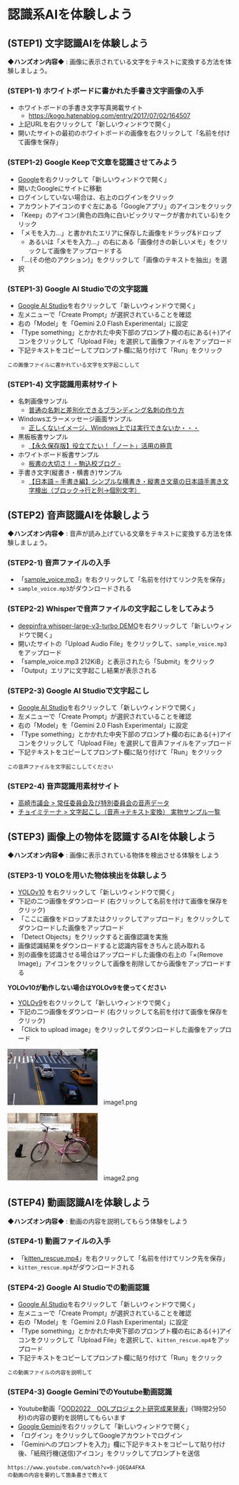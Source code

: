 # 認識系AIを体験しよう

## (STEP1) 文字認識AIを体験しよう

**◆ハンズオン内容◆** : 画像に表示されている文字をテキストに変換する方法を体験しましょう。

### (STEP1-1) ホワイトボードに書かれた手書き文字画像の入手

- ホワイトボードの手書き文字写真掲載サイト
  - <https://kogo.hatenablog.com/entry/2017/07/02/164507>
- 上記URLを右クリックして「新しいウィンドウで開く」
- 開いたサイトの最初のホワイトボードの画像を右クリックして「名前を付けて画像を保存」

### (STEP1-2) Google Keepで文章を認識させてみよう

- [Google](https://www.google.com)を右クリックして「新しいウィンドウで開く」
- 開いたGoogleにサイトに移動
- ログインしていない場合は、右上のログインをクリック
- アカウントアイコンのすぐ左にある「Googleアプリ」のアイコンをクリック
- 「Keep」のアイコン(黄色の四角に白いビックリマークが書かれている)をクリック
- 「メモを入力…」と書かれたエリアに保存した画像をドラッグ&ドロップ
  - あるいは「メモを入力…」の右にある「画像付きの新しいメモ」をクリックして画像をアップロードする
- 「…(その他のアクション)」をクリックして「画像のテキストを抽出」を選択

### (STEP1-3) Google AI Studioでの文字認識

- [Google AI Studio](https://aistudio.google.com/)を右クリックして「新しいウィンドウで開く」
- 左メニューで「Create Prompt」が選択されていることを確認
- 右の「Model」を「Gemini 2.0 Flash Experimental」に設定
- 「Type something」とかかれた中央下部のプロンプト欄の右にある(＋)アイコンをクリックして「Upload File」を選択して画像ファイルをアップロード
- 下記テキストをコピーしてプロンプト欄に貼り付けて「Run」をクリック

```
この画像ファイルに書かれている文字を文字起こしして
```

### (STEP1-4) 文字認識用素材サイト

- 名刺画像サンプル
  - [普通の名刺と差別化できるブランディング名刺の作り方](https://bd-tsumiki.com/blog-brandingcard/)
- Windowsエラーメッセージ画面サンプル
  - [正しくないイメージ、Windows上では実行できないか・・・](https://pc-taskal.net/howto/windows/windows10/bad-image-either-not-designed-to-run-windows)
- 黒板板書サンプル
  - [【永久保存版】役立てたい！「ノート」活用の極意](https://www.juku.st/info/entry/1601)
- ホワイトボード板書サンプル
  - [板書の大切さ！ - 駒込校ブログ -](https://testea.net/school/komagome/blog-km/post-4154/)
- 手書き文字(縦書き・横書き)サンプル
  - [【日本語 – 手書き編】シンプルな横書き・縦書き文章の日本語手書き文字検出（ブロック→行と列→個別文字）](https://child-programmer.com/japanese-handwritten-text-detection-horizontal-vertical/)

## (STEP2) 音声認識AIを体験しよう

**◆ハンズオン内容◆** : 音声が読み上げている文章をテキストに変換する方法を体験しましょう。

### (STEP2-1) 音声ファイルの入手

- 「[sample_voice.mp3](../MediaFiles/sample_voice.mp3)」を右クリックして「名前を付けてリンク先を保存」
- `sample_voice.mp3`がダウンロードされる

### (STEP2-2) Whisperで音声ファイルの文字起こしをしてみよう

- [deepinfra whisper-large-v3-turbo DEMO](https://deepinfra.com/openai/whisper-large-v3-turbo)を右クリックして「新しいウィンドウで開く」
- 開いたサイトの「Upload Audio File」をクリックして、`sample_voice.mp3`をアップロード
- 「sample_voice.mp3 212KiB」と表示されたら「Submit」をクリック
- 「Output」エリアに文字起こし結果が表示される

### (STEP2-3) Google AI Studioで文字起こし

- [Google AI Studio](https://aistudio.google.com/)を右クリックして「新しいウィンドウで開く」
- 左メニューで「Create Prompt」が選択されていることを確認
- 右の「Model」を「Gemini 2.0 Flash Experimental」に設定
- 「Type something」とかかれた中央下部のプロンプト欄の右にある(＋)アイコンをクリックして「Upload File」を選択して音声ファイルをアップロード
- 下記テキストをコピーしてプロンプト欄に貼り付けて「Run」をクリック

```
この音声ファイルを文字起こししてください
```

### (STEP2-4) 音声認識用素材サイト

- [高崎市議会 > 常任委員会及び特別委員会の音声データ](https://www.city.takasaki.gunma.jp/docs/2020050800076/)
- [チョイミテーナ > 文字起こし（音声→テキスト変換） 実物サンプル一覧](https://choimitena.com/Audio/Sample)

## (STEP3) 画像上の物体を認識するAIを体験しよう

**◆ハンズオン内容◆** : 画像に表示されている物体を検出させる体験をしよう

### (STEP3-1) YOLOを用いた物体検出を体験しよう

- [YOLOv10](https://huggingface.co/spaces/kadirnar/Yolov10)
を右クリックして「新しいウィンドウで開く」
- 下記の二つ画像をダウンロード (右クリックして名前を付けて画像を保存をクリック)
- 「ここに画像をドロップまたはクリックしてアップロード」をクリックしてダウンロードした画像をアップロード
- 「Detect Objects」をクリックすると画像認識を実施
- 画像認識結果をダウンロードすると認識内容をきちんと読み取れる
- 別の画像を認識させる場合はアップロードした画像の右上の「×(Remove Image)」アイコンをクリックして画像を削除してから画像をアップロードする

**YOLOv10が動作しない場合はYOLOv9を使ってください**

- [YOLOv9](https://huggingface.co/spaces/Xenova/yolov9-web)を右クリックして「新しいウィンドウで開く」
- 下記の二つ画像をダウンロード (右クリックして名前を付けて画像を保存をクリック)
- 「Click to upload image」をクリックしてダウンロードした画像をアップロード

[<img src="../MediaFiles/image1.png" width="40%">](../MediaFiles/image1.png)　image1.png

[<img src="../MediaFiles/image2.png" width="40%">](../MediaFiles/image2.png)　image2.png

## (STEP4) 動画認識AIを体験しよう

**◆ハンズオン内容◆** : 動画の内容を説明してもらう体験をしよう

### (STEP4-1) 動画ファイルの入手

- 「[kitten_rescue.mp4](../MediaFiles/kitten_rescue.mp4)」を右クリックして「名前を付けてリンク先を保存」
- `kitten_rescue.mp4`がダウンロードされる

### (STEP4-2) Google AI Studioでの動画認識

- [Google AI Studio](https://aistudio.google.com/)を右クリックして「新しいウィンドウで開く」
- 左メニューで「Create Prompt」が選択されていることを確認
- 右の「Model」を「Gemini 2.0 Flash Experimental」に設定
- 「Type something」とかかれた中央下部のプロンプト欄の右にある(＋)アイコンをクリックして「Upload File」を選択して、`kitten_rescue.mp4`をアップロード
- 下記テキストをコピーしてプロンプト欄に貼り付けて「Run」をクリック

```
この動画ファイルの内容を説明して
```

### (STEP4-3) Google GeminiでのYoutube動画認識

- Youtube動画「[OOD2022　OOLプロジェクト研究成果発表](https://www.youtube.com/watch?v=9-jQEQA4FKA)」(1時間2分50秒)の内容の要約を説明してもらいます
- [Google Gemini](https://gemini.google.com/)を右クリックして「新しいウィンドウで開く」
- 「ログイン」をクリックしてGoogleアカウントでログイン
- 「Geminiへのプロンプトを入力」欄に下記テキストをコピーして貼り付け後、「紙飛行機(送信)アイコン」をクリックしてプロンプトを送信

```
https://www.youtube.com/watch?v=9-jQEQA4FKA
の動画の内容を要約して箇条書きで教えて
```
